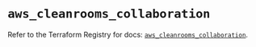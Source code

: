 # `aws_cleanrooms_collaboration`

Refer to the Terraform Registry for docs: [`aws_cleanrooms_collaboration`](https://registry.terraform.io/providers/hashicorp/aws/5.86.1/docs/resources/cleanrooms_collaboration).
